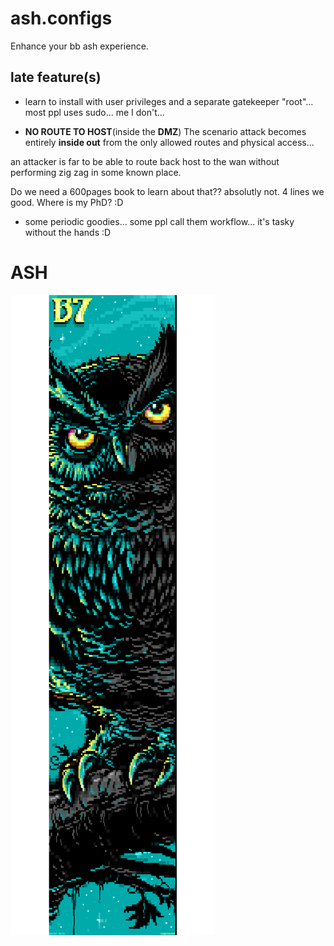 # ash.configs
Enhance your bb ash experience.

## late feature(s)

- learn to install with user privileges and a separate gatekeeper "root"... most ppl uses sudo... me I don't...

- **NO ROUTE TO HOST**(inside the **DMZ**) The scenario attack becomes entirely **inside out** from the only allowed routes and physical access...

an attacker is far to be able to route back host to the wan without performing zig zag in some known place.

Do we need a 600pages book to learn about that?? absolutly not. 4 lines we good. Where is my PhD? :D

- some periodic goodies... some ppl call them workflow... it's tasky without the hands :D

# ASH
![ash.configs Honeybadger](.ungenannt_nachteule.ANS.png)
